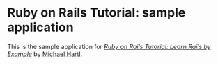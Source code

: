   # Ruby on Rails Tutorial: sample application

  This is the sample application for
  [*Ruby on Rails Tutorial: Learn Rails by Example*](http://railstutorial.org/)
  by [Michael Hartl](http://michaelhartl.com/).